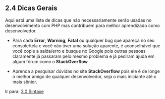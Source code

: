 ## 2.4 Dicas Gerais

Aqui está uma lista de dicas que não necessariamente serão usadas no desenvolvimento com PHP mas contribuem para melhor aprendizado como desenvolvedor.

- Para cada **Error**, **Warning**, **Fatal** ou qualquer bug que apareça no seu console/tela e você não tiver uma solução aparente, é aconselhável que você copie a saída/erro e busque no Google pois outras pessoas claramente já passaram pelo mesmo problema e já pediram ajuda em algum fórum como o **StackOverflow**

- Aprenda a pesquisar dúvidas no site **StackOverflow** pois ele é de longe o melhor amigo de qualquer desenvolvedor, seja o mais iniciante até o mais sênior.

Ir para: [3.0 Sintaxe](../3-Basico/00-Sintaxe.md)
